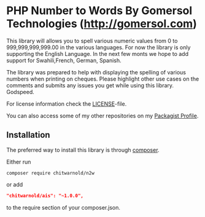 PHP Number to Words By Gomersol Technologies (http://gomersol.com)
==================================================================================================

This library will allows you to spell various numeric values from 0 to 999,999,999,999.00 in the various languages. For now the library is only supporting the English Language.
In the next few monts we hope to add support for Swahili,French, German, Spanish.

The library was prepared to help with displaying the spelling of various numbers when printing on cheques. Please highlight other use cases on the comments and submits any issues
you get while using this library. Godspeed.

For license information check the [LICENSE](LICENSE.md)-file.

You can also access some of my other repositories on my [Packagist Profile](https://packagist.org/packages/chitwarnold/). 

Installation
------------

The preferred way to install this library is through [composer](http://getcomposer.org/download/).

Either run

```
composer require chitwarnold/n2w
```

or add

```json
"chitwarnold/ais": "~1.0.0",
```

to the require section of your composer.json.
